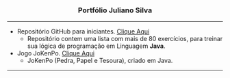 <h3 align="center">Portfólio Juliano Silva</h3>
<hr>

* Repositório GitHub para iniciantes. [Clique Aqui](https://github.com/julianoacs/100_Exercises)
  * Repositório contem uma lista com mais de 80 exercícios, para treinar sua lógica de programação em Linguagem **Java**.
* Jogo JoKenPo. [Clique Aqui](https://github.com/julianoacs/Projetos/tree/main/JoKenPo)
  * JoKenPo (Pedra, Papel e Tesoura), criado em Java.
  
<hr>
